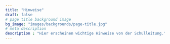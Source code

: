 ```yaml
---
title: "Hinweise"
draft: false
# page title background image
bg_image: "images/backgrounds/page-title.jpg"
# meta description
description : "Hier erscheinen wichtige Hinweise von der Schulleitung."
---
```

